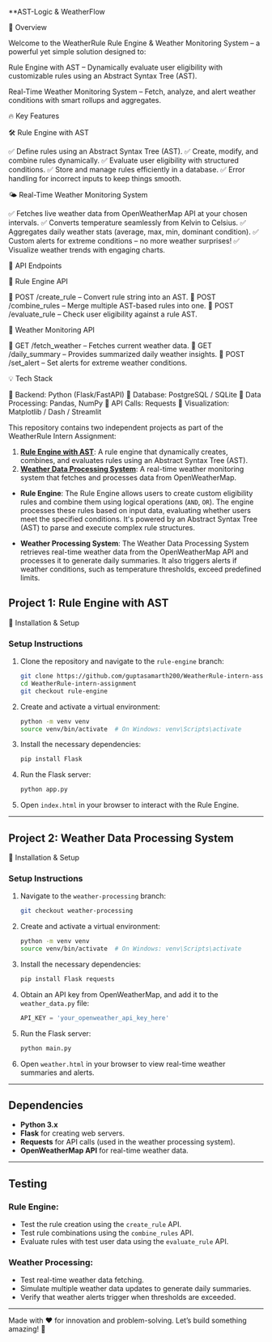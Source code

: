 **AST-Logic & WeatherFlow

🌟 Overview

Welcome to the WeatherRule Rule Engine & Weather Monitoring System – a powerful yet simple solution designed to:

Rule Engine with AST – Dynamically evaluate user eligibility with customizable rules using an Abstract Syntax Tree (AST).

Real-Time Weather Monitoring System – Fetch, analyze, and alert weather conditions with smart rollups and aggregates.

🔥 Key Features

🛠 Rule Engine with AST

✅ Define rules using an Abstract Syntax Tree (AST).
✅ Create, modify, and combine rules dynamically.
✅ Evaluate user eligibility with structured conditions.
✅ Store and manage rules efficiently in a database.
✅ Error handling for incorrect inputs to keep things smooth.

🌤 Real-Time Weather Monitoring System

✅ Fetches live weather data from OpenWeatherMap API at your chosen intervals.
✅ Converts temperature seamlessly from Kelvin to Celsius.
✅ Aggregates daily weather stats (average, max, min, dominant condition).
✅ Custom alerts for extreme conditions – no more weather surprises!
✅ Visualize weather trends with engaging charts.

🚀 API Endpoints

📌 Rule Engine API

🔹 POST /create_rule – Convert rule string into an AST.
🔹 POST /combine_rules – Merge multiple AST-based rules into one.
🔹 POST /evaluate_rule – Check user eligibility against a rule AST.

📌 Weather Monitoring API

🔹 GET /fetch_weather – Fetches current weather data.
🔹 GET /daily_summary – Provides summarized daily weather insights.
🔹 POST /set_alert – Set alerts for extreme weather conditions.

💡 Tech Stack

🔹 Backend: Python (Flask/FastAPI)
🔹 Database: PostgreSQL / SQLite
🔹 Data Processing: Pandas, NumPy
🔹 API Calls: Requests
🔹 Visualization: Matplotlib / Dash / Streamlit

This repository contains two independent projects as part of the WeatherRule Intern Assignment:

1. **[Rule Engine with AST](https://github.com/guptasamarth200/WeatherRule-intern-assignment/tree/rule-engine)**: A rule engine that dynamically creates, combines, and evaluates rules using an Abstract Syntax Tree (AST).
2. **[Weather Data Processing System](https://github.com/guptasamarth200/WeatherRule-intern-assignment/tree/weather-processing)**: A real-time weather monitoring system that fetches and processes data from OpenWeatherMap.

- **Rule Engine**: The Rule Engine allows users to create custom eligibility rules and combine them using logical operations (`AND`, `OR`). The engine processes these rules based on input data, evaluating whether users meet the specified conditions. It's powered by an Abstract Syntax Tree (AST) to parse and execute complex rule structures.

- **Weather Processing System**: The Weather Data Processing System retrieves real-time weather data from the OpenWeatherMap API and processes it to generate daily summaries. It also triggers alerts if weather conditions, such as temperature thresholds, exceed predefined limits.

## Project 1: Rule Engine with AST
🎯 Installation & Setup  
### Setup Instructions

1. Clone the repository and navigate to the `rule-engine` branch:
    ```bash
    git clone https://github.com/guptasamarth200/WeatherRule-intern-assignment.git
    cd WeatherRule-intern-assignment
    git checkout rule-engine
    ```

2. Create and activate a virtual environment:
    ```bash
    python -m venv venv
    source venv/bin/activate  # On Windows: venv\Scripts\activate
    ```

3. Install the necessary dependencies:
    ```bash
    pip install Flask
    ```

4. Run the Flask server:
    ```bash
    python app.py
    ```

5. Open `index.html` in your browser to interact with the Rule Engine.

---

## Project 2: Weather Data Processing System
🎯 Installation & Setup

### Setup Instructions

1. Navigate to the `weather-processing` branch:
    ```bash
    git checkout weather-processing
    ```

2. Create and activate a virtual environment:
    ```bash
    python -m venv venv
    source venv/bin/activate  # On Windows: venv\Scripts\activate
    ```

3. Install the necessary dependencies:
    ```bash
    pip install Flask requests
    ```

4. Obtain an API key from OpenWeatherMap, and add it to the `weather_data.py` file:
    ```python
    API_KEY = 'your_openweather_api_key_here'
    ```

5. Run the Flask server:
    ```bash
    python main.py
    ```

6. Open `weather.html` in your browser to view real-time weather summaries and alerts.

---

## Dependencies

- **Python 3.x**
- **Flask** for creating web servers.
- **Requests** for API calls (used in the weather processing system).
- **OpenWeatherMap API** for real-time weather data.

---

## Testing

### Rule Engine:
- Test the rule creation using the `create_rule` API.
- Test rule combinations using the `combine_rules` API.
- Evaluate rules with test user data using the `evaluate_rule` API.

### Weather Processing:
- Test real-time weather data fetching.
- Simulate multiple weather data updates to generate daily summaries.
- Verify that weather alerts trigger when thresholds are exceeded.

---
Made with ❤️ for innovation and problem-solving. Let’s build something amazing! 🚀

